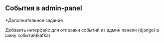 ## События в admin-panel

*Дополнительное задание

Добавить интерфейс для отправки событий из админ панели (django) в шину событий(kafka)
